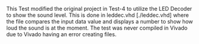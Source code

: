 This Test modified the original project in Test-4 to utilize the LED Decoder to show the sound level.
This is done in leddec.vhd [./leddec.vhd] where the file compares the input data value and displays a number to show how loud the sound is at the moment.
The test was never compiled in Vivado due to Vivado having an error creating files.
